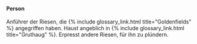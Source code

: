 ---
---
#### Person

Anführer der Riesen, die {% include glossary_link.html title="Goldenfields" %}
angegriffen haben. Haust angeblich in {% include glossary_link.html
title="Gruthaug" %}. Erpresst andere Riesen, für ihn zu plündern.
